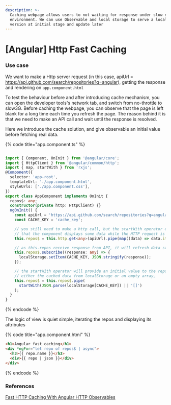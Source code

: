 ```yaml
---
description: >-
  Caching webpage allows users to not waiting for response under slow network
  environment. We can use Observable and local storage to serve a locally cached
  version at initial stage and update later
---
```


# \[Angular] Http Fast Caching

### Use case&#x20;

We want to make a Http server request (in this case, apiUrl = https://api.github.com/search/repositories?q=angular), getting the response and rendering on `app.component.html`

To test the behaviour before and after introducing cache mechanism, you can open the developer tools's network tab, and switch from no-throttle to slow3G. Before caching the webpage, you can observe that the page is left blank for a long time each time you refresh the page. The reason behind it is that we need to make an API call and wait until the response is resolved.&#x20;

Here we introduce the cache solution, and give observable an initial value before fetching real data. &#x20;

{% code title="app.component.ts" %}
```typescript

import { Component, OnInit } from '@angular/core';
import { HttpClient } from '@angular/common/http';
import { map, startWith } from 'rxjs';
@Component({
  selector: 'app-root',
  templateUrl: './app.component.html',
  styleUrls: ['./app.component.css'],
})
export class AppComponent implements OnInit {
  repos$: any;
  constructor(private http: HttpClient) {}
  ngOnInit() {
    const apiUrl = 'https://api.github.com/search/repositories?q=angular';
    const CACHE_KEY = 'cache_key';

    // you still need to make a http call, but the startWith operator ensuring
    // that the component displays some data while the HTTP request is in progres
    this.repos$ = this.http.get<any>(apiUrl).pipe(map((data) => data.items));

    // as this.repos receive response from API, it will refresh data store in cache key
    this.repos$.subscribe((response: any) => {
      localStorage.setItem(CACHE_KEY, JSON.stringify(response));
    });

    // the startWith operator will provide an initial value to the repos observable,
    // either the cached data from localStorage or an empty array,
    this.repos$ = this.repos$.pipe(
      startWith(JSON.parse(localStorage[CACHE_KEY]) || '[]')
    );
  }
}

```
{% endcode %}

The logic of view is quiet simple, iterating the repos and displaying its attributes

{% code title="app.component.html" %}
```html
<h1>Angular fast caching</h1>
<div *ngFor="let repo of repos$ | async">
  <h3>{{ repo.name }}</h3>
  <div>{{ repo | json }}</div>
</div>
```
{% endcode %}



### References

[Fast HTTP Caching With Angular HTTP Observables](https://www.youtube.com/watch?v=Yf1FfhMetjs)

